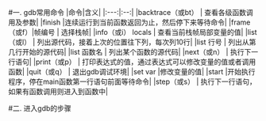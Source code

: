 #一. gdb常用命令
|命令|含义|
|:---:|:--:|
|backtrace（或bt）   | 查看各级函数调用及参数|
|finish    |连续运行到当前函数返回为止，然后停下来等待命令|
|frame（或f）|帧编号   | 选择栈帧|
|info（或i） locals  |  查看当前栈帧局部变量的值|
|list（或l） |   列出源代码，接着上次的位置往下列，每次列10行|
|list 行号  |  列出从第几行开始的源代码|
|list 函数名  |  列出某个函数的源代码|
|next（或n） |   执行下一行语句|
|print（或p）  |  打印表达式的值，通过表达式可以修改变量的值或者调用函数|
|quit（或q）  |  退出gdb调试环境|
|set var    |修改变量的值|
|start    |开始执行程序，停在main函数第一行语句前面等待命令|
|step（或s） |   执行下一行语句，如果有函数调用则进入到函数中|

#二. 进入gdb的步骤
